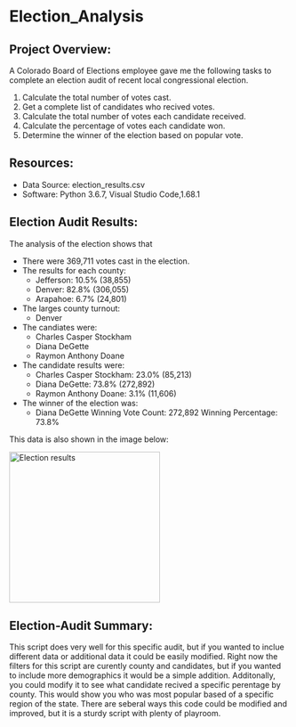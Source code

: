 # Election_Analysis
## Project Overview:
A Colorado Board of Elections employee gave me the following tasks to complete an election audit of recent local congressional election.
  1. Calculate the total number of votes cast.
  2. Get a complete list of candidates who recived votes.
  3. Calculate the total number of votes each candidate received.
  4. Calculate the percentage of votes each candidate won.
  5. Determine the winner of the election based on popular vote.
## Resources:
- Data Source: election_results.csv
- Software: Python 3.6.7, Visual Studio Code,1.68.1
## Election Audit Results:
The analysis of the election shows that
- There were 369,711 votes cast in the election.
- The results for each county:
  - Jefferson: 10.5% (38,855)
  - Denver: 82.8% (306,055)
  - Arapahoe: 6.7% (24,801)
- The larges county turnout:
  - Denver
- The candiates were:
  - Charles Casper Stockham
  - Diana DeGette
  - Raymon Anthony Doane
- The candidate results were:
  - Charles Casper Stockham: 23.0% (85,213)
  - Diana DeGette: 73.8% (272,892)
  - Raymon Anthony Doane: 3.1% (11,606)
- The winner of the election was:
  - Diana DeGette
    Winning Vote Count: 272,892
    Winning Percentage: 73.8%
    
    
This data is also shown in the image below:

<img width="271" alt="Election results" src="https://user-images.githubusercontent.com/106495685/175858967-fc5162da-89db-4a2e-b61a-c4cf5a11fabd.PNG">

## Election-Audit Summary:
This script does very well for this specific audit, but if you wanted to inclue different data or additional data it could be easily modified. Right now the filters for this script are curently county and candidates, but if you wanted to include more demographics it would be a simple addition. Additonally, you could modify it to see what candidate recived a specific perentage by county. This would show you who was most popular based of a specific region of the state. There are seberal ways this code could be modified and improved, but it is a sturdy script with plenty of playroom.


